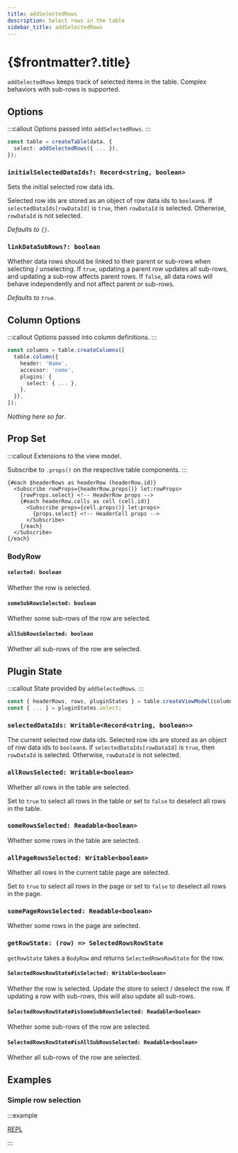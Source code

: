 ```yaml
---
title: addSelectedRows
description: Select rows in the table
sidebar_title: addSelectedRows
---
```


<script>
  import { useHljs } from '$lib/utils/useHljs';
  useHljs('ts');
</script>

# {$frontmatter?.title}

`addSelectedRows` keeps track of selected items in the table. Complex behaviors with sub-rows is supported.

## Options

:::callout
Options passed into `addSelectedRows`.
:::

```ts {3}
const table = createTable(data, {
  select: addSelectedRows({ ... }),
});
```

### `initialSelectedDataIds?: Record<string, boolean>`

<!-- TODO document `BodyRow` and link to explanation about id vs dataId -->

Sets the initial selected row data ids.

Selected row ids are stored as an object of row data ids to `boolean`s. If `selectedDataIds[rowDataId]` is `true`, then `rowDataId` is selected. Otherwise, `rowDataId` is not selected.

_Defaults to `{}`_.

### `linkDataSubRows?: boolean`

Whether data rows should be linked to their parent or sub-rows when selecting / unselecting. If `true`, updating a parent row updates all sub-rows, and updating a sub-row affects parent rows. If `false`, all data rows will behave independently and not affect parent or sub-rows.

_Defaults to `true`_.

## Column Options

:::callout
Options passed into column definitions.
:::

```ts {7}
const columns = table.createColumns([
  table.column({
    header: 'Name',
    accessor: 'name',
    plugins: {
      select: { ... },
    },
  }),
]);
```

_Nothing here so far_.

## Prop Set

:::callout
Extensions to the view model.

Subscribe to `.props()` on the respective table components.
:::

```svelte
{#each $headerRows as headerRow (headerRow.id)}
  <Subscribe rowProps={headerRow.props()} let:rowProps>
    {rowProps.select} <!-- HeaderRow props -->
    {#each headerRow.cells as cell (cell.id)}
      <Subscribe props={cell.props()} let:props>
        {props.select} <!-- HeaderCell props -->
      </Subscribe>
    {/each}
  </Subscribe>
{/each}
```

### BodyRow

#### `selected: boolean`

Whether the row is selected.

#### `someSubRowsSelected: boolean`

Whether some sub-rows of the row are selected.

#### `allSubRowsSelected: boolean`

Whether all sub-rows of the row are selected.

## Plugin State

:::callout
State provided by `addSelectedRows`.
:::

```ts {3}
const { headerRows, rows, pluginStates } = table.createViewModel(columns);
const { ... } = pluginStates.select;
```

<!-- TODO Document RecordSetStore -->

### `selectedDataIds: Writable<Record<string, boolean>>`

The current selected row data ids. Selected row ids are stored as an object of row data ids to `boolean`s. If `selectedDataIds[rowDataId]` is `true`, then `rowDataId` is selected. Otherwise, `rowDataId` is not selected.

### `allRowsSelected: Writable<boolean>`

Whether all rows in the table are selected.

Set to `true` to select all rows in the table or set to `false` to deselect all rows in the table.

### `someRowsSelected: Readable<boolean>`

Whether some rows in the table are selected.

### `allPageRowsSelected: Writable<boolean>`

Whether all rows in the current table page are selected.

Set to `true` to select all rows in the page or set to `false` to deselect all rows in the page.

### `somePageRowsSelected: Readable<boolean>`

Whether some rows in the page are selected.

### `getRowState: (row) => SelectedRowsRowState`

`getRowState` takes a `BodyRow` and returns `SelectedRowsRowState` for the row.

#### `SelectedRowsRowState#isSelected: Writable<boolean>`

Whether the row is selected. Update the store to select / deselect the row. If updating a row with sub-rows, this will also update all sub-rows.

#### `SelectedRowsRowState#isSomeSubRowsSelected: Readable<boolean>`

Whether some sub-rows of the row are selected.

#### `SelectedRowsRowState#isAllSubRowsSelected: Readable<boolean>`

Whether all sub-rows of the row are selected.

## Examples

### Simple row selection

:::example

[REPL](https://svelte.dev/repl/5f1213d65a774483b38b4e1d91135191?version=3.48.0)

<script>
  import SimpleSelectedDemo from './SimpleSelectedDemo.svelte'
</script>
<SimpleSelectedDemo />

:::
